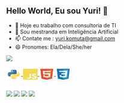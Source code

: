 ## Hello World, Eu sou Yuri! 👋

- 🔭 Hoje eu trabalho com consultoria de TI
- 🌱 Sou mestranda em Inteligência Artificial
- 📫 Contate me : yuri.komuta@gmail.com
- 😄 Pronomes: Ela/Dela/She/her

<div>
  <a href="https://github.com/yurikomuta/">
  <img height="180em" src="https://github-readme-stats.vercel.app/api?username=yurikomuta&show_icons=true&theme=tokyonight">
</div>

<div style="display: inline_block"><br>
  <img align="center" alt="komuta-python" height="30" width="40" src="https://raw.githubusercontent.com/devicons/devicon/master/icons/python/python-original.svg">
  <img align="center" alt="komuta-js" height="30" width="40" src="https://raw.githubusercontent.com/devicons/devicon/master/icons/javascript/javascript-plain.svg">
  <img align="center" alt="komuta-html" height="30" width="40" src="https://raw.githubusercontent.com/devicons/devicon/master/icons/html5/html5-original.svg">
  <img align="center" alt="komuta-css" height="30" width="40" src="https://raw.githubusercontent.com/devicons/devicon/master/icons/css3/css3-original.svg">
</div>

  ##

<div> 
  <a href="https://instagram.com/yurikomuta" target="_blank"><img src="https://img.shields.io/badge/-Instagram-%23E4405F?style=for-the-badge&logo=instagram&logoColor=white" target="_blank"></a>
 <a href="https://discord.gg/wagxzStdcR" target="_blank"><img src="https://img.shields.io/badge/Discord-7289DA?style=for-the-badge&logo=discord&logoColor=white" target="_blank"></a> 
  <a href = "mailto:yurikomuta@gmail.com"><img src="https://img.shields.io/badge/-Gmail-%23333?style=for-the-badge&logo=gmail&logoColor=white" target="_blank"></a>
  <a href="https://www.linkedin.com/in/yurikomuta" target="_blank"><img src="https://img.shields.io/badge/-LinkedIn-%230077B5?style=for-the-badge&logo=linkedin&logoColor=white" target="_blank"></a> 
</div>

